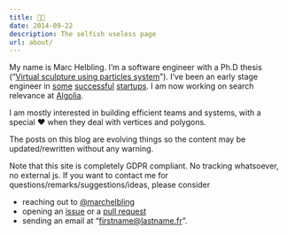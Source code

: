```yaml
---
title: 👋🏼
date: 2014-09-22
description: The selfish useless page
url: about/
---
```


My name is Marc Helbling. I’m a software engineer with a Ph.D thesis (“[Virtual sculpture using particles system](http://www.theses.fr/2010ISAM0030)”). I’ve been an early stage engineer in [some](http://tinyclues.com) [successful](http://captaintrain.com) [startups](http://sketchfab.com). I am now working on search relevance at [Algolia](https://algolia.com).

I am mostly interested in building efficient teams and systems, with a special ❤️   when they deal with vertices and polygons.

The posts on this blog are evolving things so the content may be updated/rewritten without any warning.

Note that this site is completely GDPR compliant. No tracking whatsoever, no external js. If you want to contact me for questions/remarks/suggestions/ideas, please consider

* reaching out to [@marchelbling](https://twitter.com/marchelbling)
* opening an [issue](https://github.com/marchelbling/marc.helbling.fr/issues/new) or a [pull request](https://github.com/marchelbling/marc.helbling.fr)
* sending an email at “firstname@lastname.fr”.
